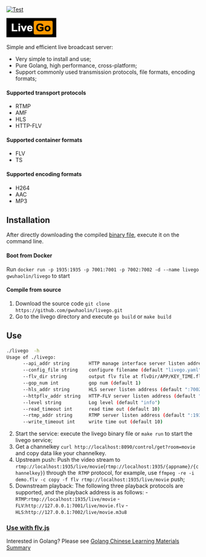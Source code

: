 [![Test](https://github.com/gwuhaolin/livego/workflows/Test/badge.svg)](https://github.com/gwuhaolin/livego/actions?query=workflow%3ATest)

<img src='./logo.png' width='130px' height='50px'/>

Simple and efficient live broadcast server:
- Very simple to install and use;
- Pure Golang, high performance, cross-platform;
- Support commonly used transmission protocols, file formats, encoding formats;

#### Supported transport protocols
- RTMP
- AMF
- HLS
- HTTP-FLV

#### Supported container formats
- FLV
- TS

#### Supported encoding formats
- H264
- AAC
- MP3

## Installation
After directly downloading the compiled [binary file](https://github.com/gwuhaolin/livego/releases), execute it on the command line.

#### Boot from Docker
Run `docker run -p 1935:1935 -p 7001:7001 -p 7002:7002 -d --name livego gwuhaolin/livego` to start

#### Compile from source
1. Download the source code `git clone https://github.com/gwuhaolin/livego.git`
2. Go to the livego directory and execute `go build` or `make build`

## Use
```bash
./livego  -h
Usage of ./livego:
      --api_addr string       HTTP manage interface server listen address (default ":8090")
      --config_file string    configure filename (default "livego.yaml")
      --flv_dir string        output flv file at flvDir/APP/KEY_TIME.flv (default "tmp")
      --gop_num int           gop num (default 1)
      --hls_addr string       HLS server listen address (default ":7002")
      --httpflv_addr string   HTTP-FLV server listen address (default ":7001")
      --level string          Log level (default "info")
      --read_timeout int      read time out (default 10)
      --rtmp_addr string      RTMP server listen address (default ":1935")
      --write_timeout int     write time out (default 10)
```
2. Start the service: execute the livego binary file or `make run` to start the livego service;
3. Get a channelkey `curl http://localhost:8090/control/get?room=movie` and copy data like your channelkey.
4. Upstream push: Push the video stream to `rtmp://localhost:1935/live/movie`(`rtmp://localhost:1935/{appname}/{channelkey}`) through the` RTMP` protocol, for example, use `ffmpeg -re -i demo.flv -c copy -f flv rtmp://localhost:1935/live/movie` push;
5. Downstream playback: The following three playback protocols are supported, and the playback address is as follows:
    -`RTMP`:`rtmp://localhost:1935/live/movie`
    -`FLV`:`http://127.0.0.1:7001/live/movie.flv`
    -`HLS`:`http://127.0.0.1:7002/live/movie.m3u8`

### [Use with flv.js](https://github.com/gwuhaolin/blog/issues/3)

Interested in Golang? Please see [Golang Chinese Learning Materials Summary](http://go.wuhaolin.cn/)
